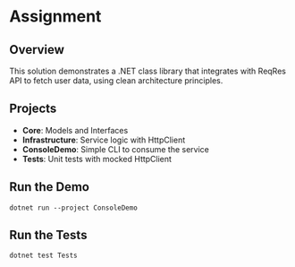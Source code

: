 # Assignment

## Overview
This solution demonstrates a .NET class library that integrates with ReqRes API to fetch user data, using clean architecture principles.

## Projects
- **Core**: Models and Interfaces
- **Infrastructure**: Service logic with HttpClient
- **ConsoleDemo**: Simple CLI to consume the service
- **Tests**: Unit tests with mocked HttpClient

## Run the Demo
```
dotnet run --project ConsoleDemo
```

## Run the Tests
```
dotnet test Tests
```
